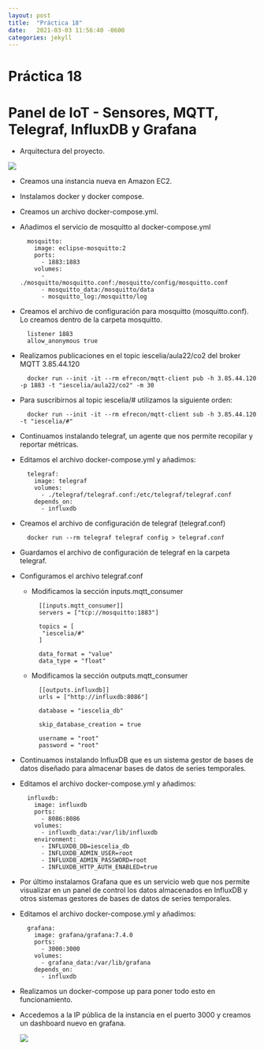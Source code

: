 ```yaml
---
layout: post
title:  "Práctica 18"
date:   2021-03-03 11:56:40 -0600
categories: jekyll 
---
```

# Práctica 18

# Panel de IoT - Sensores, MQTT, Telegraf, InfluxDB y Grafana

- Arquitectura del proyecto.

![](https://github.com/desigom/PRACTICA18-IAW/blob/main/imagenes/arquitectura.png)

- Creamos una instancia nueva en Amazon EC2.

- Instalamos docker y docker compose.

- Creamos un archivo docker-compose.yml.

- Añadimos el servicio de mosquitto al docker-compose.yml

        mosquitto: 
          image: eclipse-mosquitto:2 
          ports:
            - 1883:1883 
          volumes:
            -  ./mosquitto/mosquitto.conf:/mosquitto/config/mosquitto.conf 
            - mosquitto_data:/mosquitto/data 
            - mosquitto_log:/mosquitto/log

- Creamos el archivo de configuración para mosquitto (mosquitto.conf). Lo creamos dentro de la carpeta mosquitto.

        listener 1883 
        allow_anonymous true 

- Realizamos publicaciones en el topic iescelia/aula22/co2 del broker MQTT 3.85.44.120

        docker run --init -it --rm efrecon/mqtt-client pub -h 3.85.44.120 -p 1883 -t "iescelia/aula22/co2" -m 30

- Para suscribirnos al topic iescelia/# utilizamos la siguiente orden:

        docker run --init -it --rm efrecon/mqtt-client sub -h 3.85.44.120 -t "iescelia/#"

- Continuamos instalando telegraf, un agente que nos permite recopilar y reportar métricas.

- Editamos el archivo docker-compose.yml y añadimos:

        telegraf: 
          image: telegraf 
          volumes:
            - ./telegraf/telegraf.conf:/etc/telegraf/telegraf.conf 
          depends_on: 
            - influxdb

- Creamos el archivo de configuración de telegraf (telegraf.conf)

        docker run --rm telegraf telegraf config > telegraf.conf

- Guardamos el archivo de configuración de telegraf en la carpeta telegraf.

- Configuramos el archivo telegraf.conf

    - Modificamos la sección inputs.mqtt_consumer

            [[inputs.mqtt_consumer]]
            servers = ["tcp://mosquitto:1883"] 

            topics = [
             "iescelia/#" 
            ]

            data_format = "value" 
            data_type = "float"

    - Modificamos la sección outputs.mqtt_consumer

            [[outputs.influxdb]]
            urls = ["http://influxdb:8086"] 

            database = "iescelia_db" 

            skip_database_creation = true 

            username = "root" 
            password = "root"

- Continuamos instalando InfluxDB que es un sistema gestor de bases de datos diseñado para almacenar bases de datos de series temporales.

- Editamos el archivo docker-compose.yml y añadimos:

        influxdb: 
          image: influxdb 
          ports:
            - 8086:8086 
          volumes:
            - influxdb_data:/var/lib/influxdb 
          environment:
            - INFLUXDB_DB=iescelia_db 
            - INFLUXDB_ADMIN_USER=root 
            - INFLUXDB_ADMIN_PASSWORD=root 
            - INFLUXDB_HTTP_AUTH_ENABLED=true

- Por último instalamos Grafana que es un servicio web que nos permite visualizar en un panel de control los datos almacenados en InfluxDB y otros sistemas gestores de bases de datos de series temporales.

- Editamos el archivo docker-compose.yml y añadimos:

        grafana: 
          image: grafana/grafana:7.4.0 
          ports:
            - 3000:3000 
          volumes:
            - grafana_data:/var/lib/grafana 
          depends_on: 
            - influxdb

- Realizamos un docker-compose up para poner todo esto en funcionamiento.

- Accedemos a la IP pública de la instancia en el puerto 3000 y creamos un dashboard nuevo en grafana.


    ![](https://github.com/desigom/PRACTICA18-IAW/blob/main/imagenes/dashboard.png)
